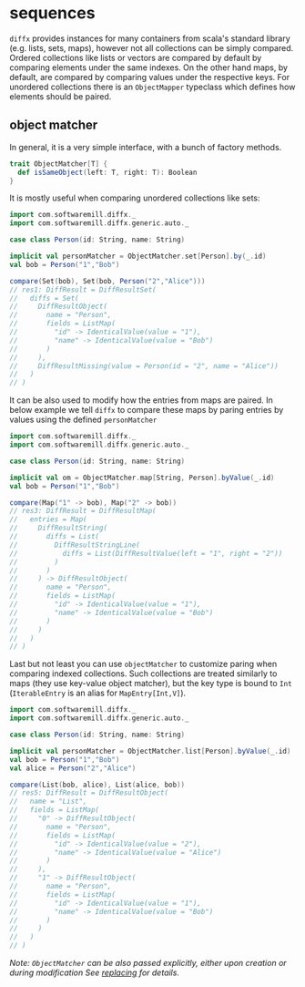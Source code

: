 # sequences

`diffx` provides instances for many containers from scala's standard library (e.g. lists, sets, maps), however 
not all collections can be simply compared. Ordered collections like lists or vectors are compared by default by 
comparing elements under the same indexes. 
On the other hand maps, by default, are compared by comparing values under the respective keys. 
For unordered collections there is an `ObjectMapper` typeclass which defines how elements should be paired. 

## object matcher

In general, it is a very simple interface, with a bunch of factory methods.
```scala
trait ObjectMatcher[T] {
  def isSameObject(left: T, right: T): Boolean
}
```

It is mostly useful when comparing unordered collections like sets:

```scala
import com.softwaremill.diffx._
import com.softwaremill.diffx.generic.auto._

case class Person(id: String, name: String)

implicit val personMatcher = ObjectMatcher.set[Person].by(_.id)
val bob = Person("1","Bob") 
```
```scala
compare(Set(bob), Set(bob, Person("2","Alice")))
// res1: DiffResult = DiffResultSet(
//   diffs = Set(
//     DiffResultObject(
//       name = "Person",
//       fields = ListMap(
//         "id" -> IdenticalValue(value = "1"),
//         "name" -> IdenticalValue(value = "Bob")
//       )
//     ),
//     DiffResultMissing(value = Person(id = "2", name = "Alice"))
//   )
// )
```

It can be also used to modify how the entries from maps are paired.
In below example we tell `diffx` to compare these maps by paring entries by values using the defined `personMatcher`
```scala
import com.softwaremill.diffx._
import com.softwaremill.diffx.generic.auto._

case class Person(id: String, name: String)

implicit val om = ObjectMatcher.map[String, Person].byValue(_.id)
val bob = Person("1","Bob")
```

```scala
compare(Map("1" -> bob), Map("2" -> bob))
// res3: DiffResult = DiffResultMap(
//   entries = Map(
//     DiffResultString(
//       diffs = List(
//         DiffResultStringLine(
//           diffs = List(DiffResultValue(left = "1", right = "2"))
//         )
//       )
//     ) -> DiffResultObject(
//       name = "Person",
//       fields = ListMap(
//         "id" -> IdenticalValue(value = "1"),
//         "name" -> IdenticalValue(value = "Bob")
//       )
//     )
//   )
// )
```

Last but not least you can use `objectMatcher` to customize paring when comparing indexed collections.
Such collections are treated similarly to maps (they use key-value object matcher),
but the key type is bound to `Int` (`IterableEntry` is an alias for `MapEntry[Int,V]`).

```scala
import com.softwaremill.diffx._
import com.softwaremill.diffx.generic.auto._

case class Person(id: String, name: String)

implicit val personMatcher = ObjectMatcher.list[Person].byValue(_.id)
val bob = Person("1","Bob")
val alice = Person("2","Alice")
```
```scala
compare(List(bob, alice), List(alice, bob))
// res5: DiffResult = DiffResultObject(
//   name = "List",
//   fields = ListMap(
//     "0" -> DiffResultObject(
//       name = "Person",
//       fields = ListMap(
//         "id" -> IdenticalValue(value = "2"),
//         "name" -> IdenticalValue(value = "Alice")
//       )
//     ),
//     "1" -> DiffResultObject(
//       name = "Person",
//       fields = ListMap(
//         "id" -> IdenticalValue(value = "1"),
//         "name" -> IdenticalValue(value = "Bob")
//       )
//     )
//   )
// )
```

*Note: `ObjectMatcher` can be also passed explicitly, either upon creation or during modification*
*See [replacing](replacing.md) for details.*